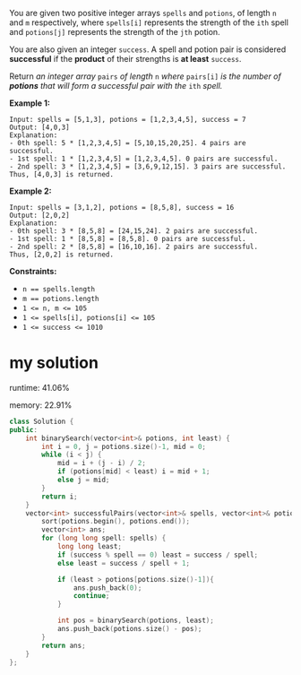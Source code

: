 You are given two positive integer arrays `spells` and `potions`, of length `n` and `m` respectively, where `spells[i]` represents the strength of the `ith` spell and `potions[j]` represents the strength of the `jth` potion.

You are also given an integer `success`. A spell and potion pair is considered **successful** if the **product** of their strengths is **at least** `success`.

Return *an integer array* `pairs` *of length* `n` *where* `pairs[i]` *is the number of **potions** that will form a successful pair with the* `ith` *spell.*

 

**Example 1:**

```
Input: spells = [5,1,3], potions = [1,2,3,4,5], success = 7
Output: [4,0,3]
Explanation:
- 0th spell: 5 * [1,2,3,4,5] = [5,10,15,20,25]. 4 pairs are successful.
- 1st spell: 1 * [1,2,3,4,5] = [1,2,3,4,5]. 0 pairs are successful.
- 2nd spell: 3 * [1,2,3,4,5] = [3,6,9,12,15]. 3 pairs are successful.
Thus, [4,0,3] is returned.
```

**Example 2:**

```
Input: spells = [3,1,2], potions = [8,5,8], success = 16
Output: [2,0,2]
Explanation:
- 0th spell: 3 * [8,5,8] = [24,15,24]. 2 pairs are successful.
- 1st spell: 1 * [8,5,8] = [8,5,8]. 0 pairs are successful. 
- 2nd spell: 2 * [8,5,8] = [16,10,16]. 2 pairs are successful. 
Thus, [2,0,2] is returned.
```

 

**Constraints:**

- `n == spells.length`
- `m == potions.length`
- `1 <= n, m <= 105`
- `1 <= spells[i], potions[i] <= 105`
- `1 <= success <= 1010`

# my solution

runtime: 41.06%

memory: 22.91%

```C++
class Solution {
public:
    int binarySearch(vector<int>& potions, int least) {
        int i = 0, j = potions.size()-1, mid = 0;
        while (i < j) {
            mid = i + (j - i) / 2;
            if (potions[mid] < least) i = mid + 1;
            else j = mid;
        }
        return i;
    }
    vector<int> successfulPairs(vector<int>& spells, vector<int>& potions, long long success) {
        sort(potions.begin(), potions.end());
        vector<int> ans;
        for (long long spell: spells) {
            long long least;
            if (success % spell == 0) least = success / spell;
            else least = success / spell + 1;

            if (least > potions[potions.size()-1]){
                ans.push_back(0);
                continue;
            }

            int pos = binarySearch(potions, least);
            ans.push_back(potions.size() - pos);
        }
        return ans;
    }
};
```

